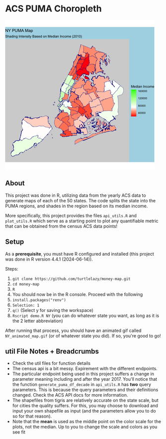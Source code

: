 # ACS PUMA Choropleth

![NY PUMA Income Map Animation](md_assets/NY_PUMA_Income_Map_Animation.gif)

## About
This project was done in R, utilizing data from the yearly ACS data to generate maps of each of the 50 states. The code splits the state into the PUMA regions, and shades in the region based on its median income. 

More specifically, this project provides the files `api_utils.R` and `plot_utils.R` which serve as a starting point to plot any quantifiable metric that can be obtained from the census ACS data points!

## Setup

As a **prerequisite**, you must have R configured and installed (this project was done in R version 4.4.1 (2024-06-14)).


Steps:

1. `git clone https://github.com/turtlelazy/money-map.git`
2. `cd money-map`
3. `R`
4. You should now be in the R console. Proceed with the following
5. `install.packages("renv")`
6. `Selection: 1`
7. `q()` (Select y for saving the workspace)
8. `Rscript demo.R NY` (you can do whatever state you want, as long as it is the 2 letter abbreviation)

After running that process, you should have an animated gif called `NY_animated_map.gif` (or of whatever state you did). If so, you're good to go!

## util File Notes + Breadcrumbs
* Check the util files for function details
* The census api is a bit messy. Expirement with the different endpoints.
* The particular endpoint being used in this project suffers a change in parameter meaning including and after the year 2017. You'll notice that the function `generate_puma_df_decade` in `api_utils.R` has **two** query parameters. This is because the query parameters and their definitions changed. Check the ACS API docs for more information.
* The shapefiles from tigris are relatively accurate on the state scale, but for cities the quality suffers. For this, you may choose to download and input your own shapefile as input (and the parameters allow you to do so for that reason).
* Note that the **mean** is used as the middle point on the color scale for the plots, not the median. Up to you to change the scale and colors as you see fit